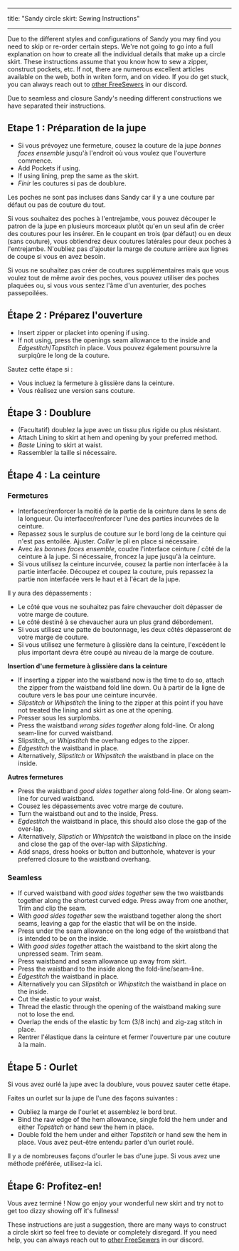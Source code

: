 - - -
title: "Sandy circle skirt: Sewing Instructions"
- - -

<Warning>

Due to the different styles and configurations of Sandy you may find you need to skip or re-order certain steps.
We're not going to go into a full explanation on how to create all the individual details that make up a circle skirt. These instructions assume that you know how to sew a zipper, construct pockets, etc. If not, there are numerous excellent articles available on the web, both in writen form, and on video. If you do get stuck, you can always reach out to [other FreeSewers](https://discord.freesewing.org/) in our discord.

</Warning>

<Note>

Due to seamless and closure Sandy's needing different constructions we have separated their instructions.

</Note>

## Etape 1 : Préparation de la jupe

- Si vous prévoyez une fermeture, cousez la couture de la jupe _bonnes faces ensemble_ jusqu'à l'endroit où vous voulez que l'ouverture commence.
- Add Pockets if using.
- If using lining, prep the same as the skirt.
- _Finir_ les coutures si pas de doublure.

<Note>

Les poches ne sont pas incluses dans Sandy car il y a une couture par défaut ou pas de couture du tout.

Si vous souhaitez des poches à l'entrejambe, vous pouvez découper le patron de la jupe en plusieurs morceaux plutôt qu'en un seul afin de créer des coutures pour les insérer. En le coupant en trois (par défaut) ou en deux (sans couture), vous obtiendrez deux coutures latérales pour deux poches à l'entrejambe. N'oubliez pas d'ajouter la marge de couture arrière aux lignes de coupe si vous en avez besoin.

Si vous ne souhaitez pas créer de coutures supplémentaires mais que vous voulez tout de même avoir des poches, vous pouvez utiliser des poches plaquées ou, si vous vous sentez l'âme d'un aventurier, des poches passepoilées.

</Note>

## Étape 2 : Préparez l'ouverture

- Insert zipper or placket into opening if using.
- If not using, press the openings seam allowance to the inside and _Edgestitch_/_Topstitch_ in place. Vous pouvez également poursuivre la surpiqûre le long de la couture.

<Note>

Sautez cette étape si :
- Vous incluez la fermeture à glissière dans la ceinture.
- Vous réalisez une version sans couture.

</Note>

## Étape 3 : Doublure

- (Facultatif) doublez la jupe avec un tissu plus rigide ou plus résistant.
- Attach Lining to skirt at hem and opening by your preferred method.
- _Baste_ Lining to skirt at waist.
- Rassembler la taille si nécessaire.

<Note>

## Étape 4 : La ceinture

### Fermetures

- Interfacer/renforcer la moitié de la partie de la ceinture dans le sens de la longueur. Ou interfacer/renforcer l'une des parties incurvées de la ceinture.
- Repassez sous le surplus de couture sur le bord long de la ceinture qui n'est pas entoilée. Ajuster. _Coller_ le pli en place si nécessaire.
- Avec _les bonnes faces ensemble_, coudre l'interface ceinture / côté de la ceinture à la jupe. Si nécessaire, froncez la jupe jusqu'à la ceinture.
- Si vous utilisez la ceinture incurvée, cousez la partie non interfacée à la partie interfacée. Découpez et coupez la couture, puis repassez la partie non interfacée vers le haut et à l'écart de la jupe.

Il y aura des dépassements :

- Le côté que vous ne souhaitez pas faire chevaucher doit dépasser de votre marge de couture.
- Le côté destiné à se chevaucher aura un plus grand débordement.
- Si vous utilisez une patte de boutonnage, les deux côtés dépasseront de votre marge de couture.
- Si vous utilisez une fermeture à glissière dans la ceinture, l'excédent le plus important devra être coupé au niveau de la marge de couture.

__Insertion d'une fermeture à glissière dans la ceinture__
- If inserting a zipper into the waistband now is the time to do so, attach the zipper from the waistband fold line down. Ou à partir de la ligne de couture vers le bas pour une ceinture incurvée.
- _Slipstitch_ or _Whipstitch_ the lining to the zipper at this point if you have not treated the lining and skirt as one at the opening.
- Presser sous les surplombs.
- Press the waistband _wrong sides together_ along fold-line. Or along seam-line for curved waistband.
- Slipstitch_ or _Whipstitch_ the overhang edges to the zipper.
- _Edgestitch_ the waistband in place.
- Alternatively, _Slipstitch_ or _Whipstitch_ the waistband in place on the inside.

__Autres fermetures__
- Press the waistband _good sides together_ along fold-line. Or along seam-line for curved waistband.
- Cousez les dépassements avec votre marge de couture.
- Turn the waistband out and to the inside, Press.
- _Egdestitch_ the waistband in place, this should also close the gap of the over-lap.
- Alternatively, _Slipstich_ or _Whipstitch_ the waistband in place on the inside and close the gap of the over-lap with _Slipstiching_.
- Add snaps, dress hooks or button and buttonhole, whatever is your preferred closure to the waistband overhang.

### Seamless

- If curved waistband with _good sides together_ sew the two waistbands together along the shortest curved edge. Press away from one another, Trim and clip the seam.
- With _good sides together_ sew the waistband together along the short seams, leaving a gap for the elastic that will be on the inside.
- Press under the seam allowance on the long edge of the waistband that is intended to be on the inside.
- With _good sides together_ attach the waistband to the skirt along the unpressed seam. Trim seam.
- Press waistband and seam allowance up away from skirt.
- Press the waistband to the inside along the fold-line/seam-line.
- _Edgestitch_ the waistband in place.
- Alternatively you can _Slipstitch_ or _Whipstitch_ the waistband in place on the inside.
- Cut the elastic to your waist.
- Thread the elastic through the opening of the waistband making sure not to lose the end.
- Overlap the ends of the elastic by 1cm (3/8 inch) and zig-zag stitch in place.
- Rentrer l'élastique dans la ceinture et fermer l'ouverture par une couture à la main.

## Étape 5 : Ourlet

Si vous avez ourlé la jupe avec la doublure, vous pouvez sauter cette étape.

Faites un ourlet sur la jupe de l'une des façons suivantes :
- Oubliez la marge de l'ourlet et assemblez le bord brut.
- Bind the raw edge of the hem allowance, single fold the hem under and either _Topstitch_ or hand sew the hem in place.
- Double fold the hem under and either _Topstitch_ or hand sew the hem in place. Vous avez peut-être entendu parler d'un ourlet roulé.

<Note>  

Il y a de nombreuses façons d'ourler le bas d'une jupe. Si vous avez une méthode préférée, utilisez-la ici.

</Note>

## Étape 6: Profitez-en!

Vous avez terminé ! Now go enjoy your wonderful new skirt and try not to get too dizzy showing off it's fullness!

<Note>

These instructions are just a suggestion, there are many ways to construct a circle skirt so feel free to deviate or completely disregard. If you need help, you can always reach out to [other FreeSewers](https://discord.freesewing.org/) in our discord.

</Note>
